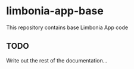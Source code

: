 # limbonia-app-base
This repository contains base Limbonia App code

## TODO
Write out the rest of the documentation...
